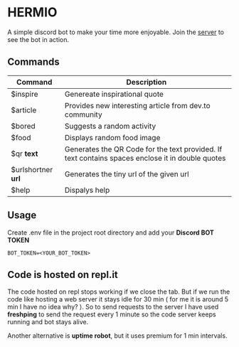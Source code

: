 # HERMIO

A simple discord bot to make your time more enjoyable.
Join the [server](https://discord.gg/qc3dvTA) to see the bot in action.

## Commands

| Command       | Description   | 
| ------------- | ------------- | 
$inspire | Genereate inspirational quote
$article | Provides new interesting article from dev.to community
$bored | Suggests a random activity
$food | Displays random food image
$qr **text** | Generates the QR Code for the text provided. If text contains spaces enclose it in double quotes
$urlshortner **url** | Generates the tiny url of the given url
$help | Dispalys help 

## Usage

Create .env file in the project root directory and add your **Discord BOT TOKEN**

```
BOT_TOKEN=<YOUR_BOT_TOKEN>
```

## Code is hosted on repl.it

The code hosted on repl stops working if we close the tab.
But if we run the code like hosting a web server it stays idle for 30 min ( for me it is around 5 min I have no idea why? ).
So to send requests to the server I have used __freshping__ to send the request every 1 minute so the code server keeps running and bot stays alive.

Another alternative is __uptime robot__, but it uses premium for 1 min intervals.
